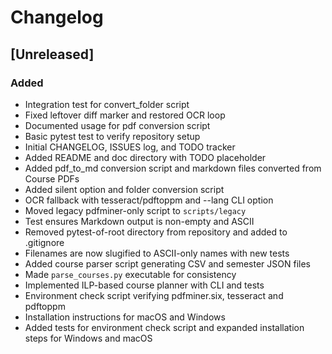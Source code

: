 # Changelog

## [Unreleased]
### Added
- Integration test for convert_folder script
- Fixed leftover diff marker and restored OCR loop
- Documented usage for pdf conversion script
- Basic pytest test to verify repository setup
- Initial CHANGELOG, ISSUES log, and TODO tracker
- Added README and doc directory with TODO placeholder
- Added pdf_to_md conversion script and markdown files converted from Course PDFs
- Added silent option and folder conversion script
- OCR fallback with tesseract/pdftoppm and --lang CLI option
- Moved legacy pdfminer-only script to `scripts/legacy`
- Test ensures Markdown output is non-empty and ASCII
- Removed pytest-of-root directory from repository and added to .gitignore
- Filenames are now slugified to ASCII-only names with new tests
- Added course parser script generating CSV and semester JSON files
- Made `parse_courses.py` executable for consistency
- Implemented ILP-based course planner with CLI and tests
- Environment check script verifying pdfminer.six, tesseract and pdftoppm
- Installation instructions for macOS and Windows
- Added tests for environment check script and expanded installation steps for
  Windows and macOS

